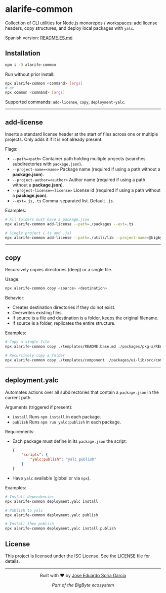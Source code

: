 # alarife-common

Collection of CLI utilities for Node.js monorepos / workspaces: add license headers, copy structures, and deploy local packages with `yalc`.

Spanish version: [README.ES.md](./README.ES.md)

## Installation

```bash
npm i -D alarife-common
```

Run without prior install:
```bash
npx alarife-common <command> [args]
# or
npx common <command> [args]
```

Supported commands: `add-license`, `copy`, `deployment-yalc`.

---
## add-license
Inserts a standard license header at the start of files across one or multiple projects. Only adds it if it is not already present.

Flags:
- `--path=<path>` Container path holding multiple projects (searches subdirectories with `package.json`).
- `--project-name=<name>` Package name (required if using a path without a **package.json**).
- `--project-author=<author>` Author name (required if using a path without a **package.json**).
- `--project-license=<license>` License id (required if using a path without a **package.json**).
- `--ext=.js,.ts` Comma-separated list. Default `.js`.

Examples:
```bash
# All folders must have a package.json
npx alarife-common add-license --path=./packages --ext=.ts

# Single project (.ts and .js)
npx alarife-common add-license --path=./utils/lib --project-name=@bigbyte/utils --project-author="Jose Eduardo Soria" --project-license=Apache_2.0 --ext=.ts,.js
```

---
## copy
Recursively copies directories (deep) or a single file.

Usage:
```bash
npx alarife-common copy <source> <destination>
```

Behavior:
- Creates destination directories if they do not exist.
- Overwrites existing files.
- If source is a file and destination is a folder, keeps the original filename.
- If source is a folder, replicates the entire structure.

Examples:
```bash
# Copy a single file
npx alarife-common copy ./templates/README.base.md ./packages/pkg-a/README.md

# Recursively copy a folder
npx alarife-common copy ./templates/component ./packages/ui-lib/src/component
```

---
## deployment.yalc
Automates actions over all subdirectories that contain a `package.json` in the current path.

Arguments (triggered if present):
- `install` Runs `npm install` in each package.
- `publish` Runs `npm run yalc:publish` in each package.

Requirements:
- Each package must define in its `package.json` the script:
	```json
	{
		"scripts": {
			"yalc:publish": "yalc publish"
		}
	}
	```
- Have `yalc` available (global or via `npx`).

Examples:
```bash
# Install dependencies
npx alarife-common deployment.yalc install

# Publish to yalc
npx alarife-common deployment.yalc publish

# Install then publish
npx alarife-common deployment.yalc install publish
```

## License

This project is licensed under the ISC License. See the [LICENSE](LICENSE) file for details.

---

<div align="center">

Built with ❤️ by <a href="mailto:alarifeproyect@gmail.com">Jose Eduardo Soria Garcia</a>

<em>Part of the BigByte ecosystem</em>

</div>

